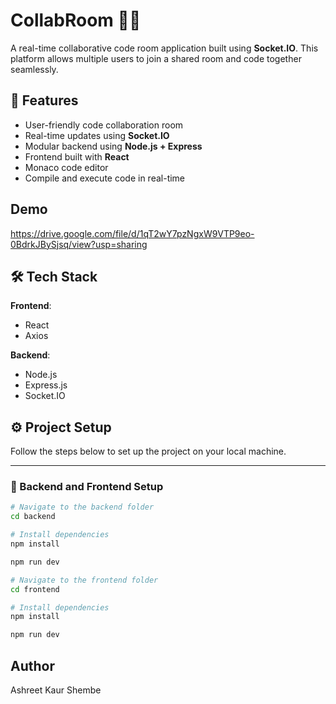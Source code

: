 # CollabRoom 🧑‍💻

A real-time collaborative code room application built using **Socket.IO**. This platform allows multiple users to join a shared room and code together seamlessly.

## 🚀 Features

- User-friendly code collaboration room
- Real-time updates using **Socket.IO**
- Modular backend using **Node.js + Express**
- Frontend built with **React**
- Monaco code editor 
- Compile and execute code in real-time

## Demo

  https://drive.google.com/file/d/1qT2wY7pzNgxW9VTP9eo-0BdrkJBySjsq/view?usp=sharing

## 🛠️ Tech Stack

**Frontend**:
- React
- Axios


**Backend**:
- Node.js
- Express.js
- Socket.IO

## ⚙️ Project Setup

Follow the steps below to set up the project on your local machine.

---

### 🔧 Backend and Frontend Setup

```bash
# Navigate to the backend folder
cd backend

# Install dependencies
npm install

npm run dev

# Navigate to the frontend folder
cd frontend

# Install dependencies
npm install

npm run dev
```
## Author
Ashreet Kaur Shembe 

